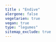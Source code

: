 ```yaml
---
title : "Endive"
alergene: false
vegetarien: true
vegan: true
type: "legumes"
sitemap_exclude: true
--- 
```

